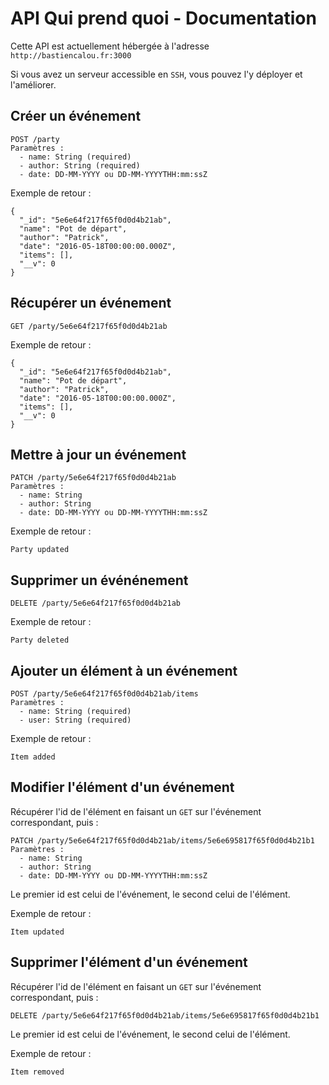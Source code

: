 # API Qui prend quoi - Documentation

Cette API est actuellement hébergée à l'adresse `http://bastiencalou.fr:3000`

Si vous avez un serveur accessible en `SSH`, vous pouvez l'y déployer et l'améliorer.

## Créer un événement

```
POST /party
Paramètres :
  - name: String (required)
  - author: String (required)
  - date: DD-MM-YYYY ou DD-MM-YYYYTHH:mm:ssZ
```

Exemple de retour :

```
{
  "_id": "5e6e64f217f65f0d0d4b21ab",
  "name": "Pot de départ",
  "author": "Patrick",
  "date": "2016-05-18T00:00:00.000Z",
  "items": [],
  "__v": 0
}
```

## Récupérer un événement

```
GET /party/5e6e64f217f65f0d0d4b21ab
```

Exemple de retour :

```
{
  "_id": "5e6e64f217f65f0d0d4b21ab",
  "name": "Pot de départ",
  "author": "Patrick",
  "date": "2016-05-18T00:00:00.000Z",
  "items": [],
  "__v": 0
}
```

## Mettre à jour un événement

```
PATCH /party/5e6e64f217f65f0d0d4b21ab
Paramètres :
  - name: String
  - author: String
  - date: DD-MM-YYYY ou DD-MM-YYYYTHH:mm:ssZ
```

Exemple de retour :

```
Party updated
```

## Supprimer un événénement

```
DELETE /party/5e6e64f217f65f0d0d4b21ab
```

Exemple de retour :

```
Party deleted
```

## Ajouter un élément à un événement

```
POST /party/5e6e64f217f65f0d0d4b21ab/items
Paramètres :
  - name: String (required)
  - user: String (required)
```

Exemple de retour :

```
Item added
```

## Modifier l'élément d'un événement

Récupérer l'id de l'élément en faisant un `GET` sur l'événement correspondant, puis :

```
PATCH /party/5e6e64f217f65f0d0d4b21ab/items/5e6e695817f65f0d0d4b21b1
Paramètres :
  - name: String
  - author: String
  - date: DD-MM-YYYY ou DD-MM-YYYYTHH:mm:ssZ
```

Le premier id est celui de l'événement, le second celui de l'élément.

Exemple de retour :

```
Item updated
```

## Supprimer l'élément d'un événement

Récupérer l'id de l'élément en faisant un `GET` sur l'événement correspondant, puis :

```
DELETE /party/5e6e64f217f65f0d0d4b21ab/items/5e6e695817f65f0d0d4b21b1
```

Le premier id est celui de l'événement, le second celui de l'élément.

Exemple de retour :

```
Item removed
```
